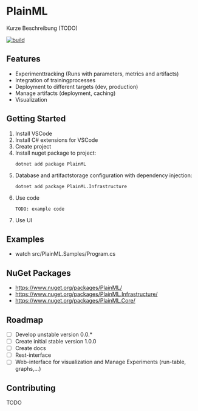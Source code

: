 
# PlainML

Kurze Beschreibung (TODO)

[![build](https://github.com/ssinger100/PlainML/actions/workflows/dotnet_test.yml/badge.svg?branch=master)](https://github.com/ssinger100/PlainML/actions/workflows/dotnet_test.yml)

## Features

* Experimenttracking (Runs with parameters, metrics and artifacts)
* Integration of trainingprocesses
* Deployment to different targets (dev, production)
* Manage artifacts (deployment, caching)
* Visualization

## Getting Started

1. Install VSCode
1. Install C# extensions for VSCode
1. Create project
1. Install nuget package to project:
    ```
    dotnet add package PlainML
    ```
1. Database and artifactstorage configuration with dependency injection:
    ```
    dotnet add package PlainML.Infrastructure
    ```
1. Use code
    ```
    TODO: example code
    ```
1. Use UI

## Examples

* watch src/PlainML.Samples/Program.cs

## NuGet Packages

- https://www.nuget.org/packages/PlainML/
- https://www.nuget.org/packages/PlainML.Infrastructure/
- https://www.nuget.org/packages/PlainML.Core/

## Roadmap

- [ ] Develop unstable version 0.0.*
- [ ] Create initial stable version 1.0.0
- [ ] Create docs
- [ ] Rest-interface
- [ ] Web-interface for visualization and Manage Experiments (run-table, graphs,...) 

## Contributing

TODO
